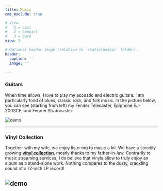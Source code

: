 ```yaml
---
title: Music
cms_exclude: true

# View.
#   1 = List
#   2 = Compact
#   3 = Card
view: 2

# Optional header image (relative to `static/media/` folder).
header:
  caption: ''
  image: ''

---
```


### Guitars

When time allows, I love to play my acoustic and electric guitars. I am particularly fond of blues, classic rock, and folk music. In the picture below, you can see (starting from left) my Fender Telecaster, Epiphone EJ-200SCE, and Fender Stratocaster.

![demo](/personal/guitars.jpg)

---

### Vinyl Collection

Together with my wife, we enjoy listening to music a lot. We have a steadily growing [**vinyl collection**](https://docs.google.com/spreadsheets/d/1FLQJCsHEXMNvG0gtcwnpjwR3V6XjBxpAaYvffe6sHI4/edit?usp=sharing), mostly thanks to my father-in-law. Contrarily to music streaming services, I do believe that vinyls allow to truly enjoy an album as a stand-alone work. Nothing compares to the dusty, crackling sound of a 12-inch LP record!

![demo](/personal/vinyls.jpg)
---
